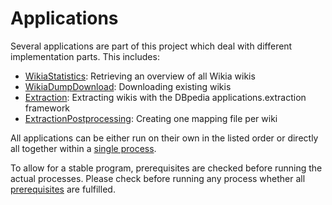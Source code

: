 # Applications
Several applications are part of this project which deal with different implementation parts.
This includes:
 - [WikiaStatistics](wikiaStatistics): Retrieving an overview of all Wikia wikis
 - [WikiaDumpDownload](wikiaDumpDownload): Downloading existing wikis
 - [Extraction](extraction): Extracting wikis with the DBpedia applications.extraction framework
 - [ExtractionPostprocessing](extractionPostprocessing): Creating one mapping file per wiki

All applications can be either run on their own in the listed order or directly all together within a [single process](./SingleProcessApplication.java).

To allow for a stable program, prerequisites are checked before running the actual processes. Please check before running any process whether all [prerequisites](README.md) are fulfilled.
